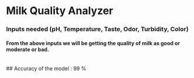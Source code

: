 # Milk Quality Analyzer

### Inputs needed (pH, Temperature, Taste, Odor, Turbidity, Color)
#### From the above inputs we will be getting the quality of milk as good or moderate or bad.

<br>
## Accuracy of the model : 99 %

